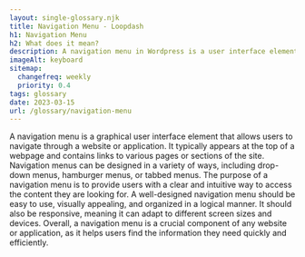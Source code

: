 ```yaml
--- 
layout: single-glossary.njk
title: Navigation Menu - Loopdash
h1: Navigation Menu
h2: What does it mean?
description: A navigation menu in Wordpress is a user interface element that displays a list of links to different pages or sections of a website, allowing users to easily navigate and access content.
imageAlt: keyboard
sitemap:
  changefreq: weekly
  priority: 0.4
tags: glossary
date: 2023-03-15
url: /glossary/navigation-menu
---
```


A navigation menu is a graphical user interface element that allows users to navigate through a website or application. It typically appears at the top of a webpage and contains links to various pages or sections of the site. Navigation menus can be designed in a variety of ways, including drop-down menus, hamburger menus, or tabbed menus. The purpose of a navigation menu is to provide users with a clear and intuitive way to access the content they are looking for. A well-designed navigation menu should be easy to use, visually appealing, and organized in a logical manner. It should also be responsive, meaning it can adapt to different screen sizes and devices. Overall, a navigation menu is a crucial component of any website or application, as it helps users find the information they need quickly and efficiently.
